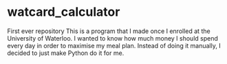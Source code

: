 # watcard_calculator
First ever repository
This is a program that I made once I enrolled at the University of Waterloo. I wanted to know how much money I should spend every day in order to maximise my meal plan. Instead of doing it manually, I decided to just make Python do it for me.
